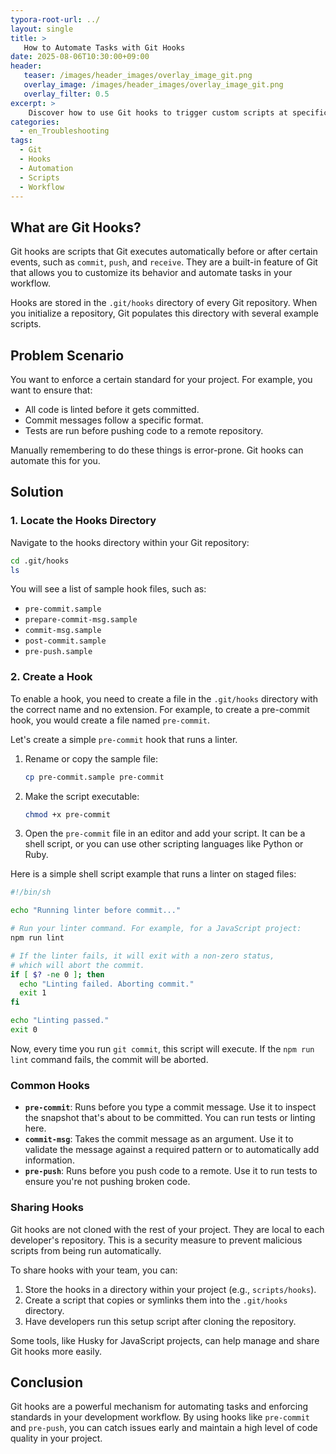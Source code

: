 ```yaml
---
typora-root-url: ../
layout: single
title: >
   How to Automate Tasks with Git Hooks
date: 2025-08-06T10:30:00+09:00
header:
   teaser: /images/header_images/overlay_image_git.png
   overlay_image: /images/header_images/overlay_image_git.png
   overlay_filter: 0.5
excerpt: >
    Discover how to use Git hooks to trigger custom scripts at specific points in the Git workflow, such as before a commit or after a push.
categories:
  - en_Troubleshooting
tags:
  - Git
  - Hooks
  - Automation
  - Scripts
  - Workflow
---
```


## What are Git Hooks?

Git hooks are scripts that Git executes automatically before or after certain events, such as `commit`, `push`, and `receive`. They are a built-in feature of Git that allows you to customize its behavior and automate tasks in your workflow.

Hooks are stored in the `.git/hooks` directory of every Git repository. When you initialize a repository, Git populates this directory with several example scripts.

## Problem Scenario

You want to enforce a certain standard for your project. For example, you want to ensure that:
-   All code is linted before it gets committed.
-   Commit messages follow a specific format.
-   Tests are run before pushing code to a remote repository.

Manually remembering to do these things is error-prone. Git hooks can automate this for you.

## Solution

### 1. Locate the Hooks Directory

Navigate to the hooks directory within your Git repository:
```bash
cd .git/hooks
ls
```
You will see a list of sample hook files, such as:
- `pre-commit.sample`
- `prepare-commit-msg.sample`
- `commit-msg.sample`
- `post-commit.sample`
- `pre-push.sample`

### 2. Create a Hook

To enable a hook, you need to create a file in the `.git/hooks` directory with the correct name and no extension. For example, to create a pre-commit hook, you would create a file named `pre-commit`.

Let's create a simple `pre-commit` hook that runs a linter.

1.  Rename or copy the sample file:
    ```bash
    cp pre-commit.sample pre-commit
    ```
2.  Make the script executable:
    ```bash
    chmod +x pre-commit
    ```
3.  Open the `pre-commit` file in an editor and add your script. It can be a shell script, or you can use other scripting languages like Python or Ruby.

Here is a simple shell script example that runs a linter on staged files:

```sh
#!/bin/sh

echo "Running linter before commit..."

# Run your linter command. For example, for a JavaScript project:
npm run lint

# If the linter fails, it will exit with a non-zero status,
# which will abort the commit.
if [ $? -ne 0 ]; then
  echo "Linting failed. Aborting commit."
  exit 1
fi

echo "Linting passed."
exit 0
```

Now, every time you run `git commit`, this script will execute. If the `npm run lint` command fails, the commit will be aborted.

### Common Hooks

-   **`pre-commit`**: Runs before you type a commit message. Use it to inspect the snapshot that's about to be committed. You can run tests or linting here.
-   **`commit-msg`**: Takes the commit message as an argument. Use it to validate the message against a required pattern or to automatically add information.
-   **`pre-push`**: Runs before you push code to a remote. Use it to run tests to ensure you're not pushing broken code.

### Sharing Hooks

Git hooks are not cloned with the rest of your project. They are local to each developer's repository. This is a security measure to prevent malicious scripts from being run automatically.

To share hooks with your team, you can:
1.  Store the hooks in a directory within your project (e.g., `scripts/hooks`).
2.  Create a script that copies or symlinks them into the `.git/hooks` directory.
3.  Have developers run this setup script after cloning the repository.

Some tools, like Husky for JavaScript projects, can help manage and share Git hooks more easily.

## Conclusion

Git hooks are a powerful mechanism for automating tasks and enforcing standards in your development workflow. By using hooks like `pre-commit` and `pre-push`, you can catch issues early and maintain a high level of code quality in your project.
